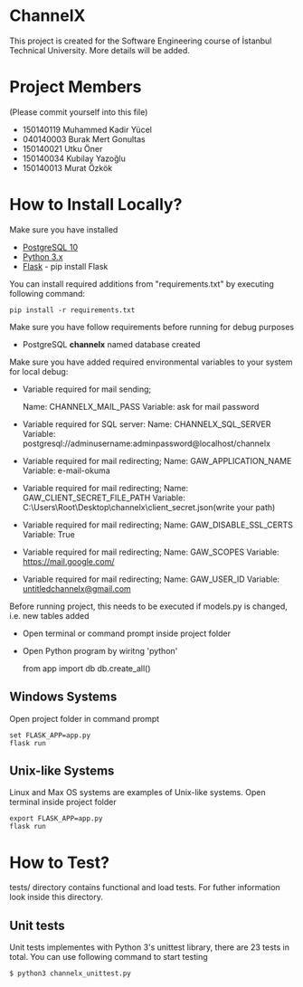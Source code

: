 # ChannelX
This project is created for the Software Engineering course of İstanbul Technical University. More details will be added.

# Project Members

(Please commit yourself into this file)

* 150140119 Muhammed Kadir Yücel
* 040140003 Burak Mert Gonultas
* 150140021 Utku Öner
* 150140034 Kubilay Yazoğlu
* 150140013 Murat Özkök

# How to Install Locally?

Make sure you have installed

* [PostgreSQL 10](https://www.postgresql.org)
* [Python 3.x](https://www.python.org/)
* [Flask](http://flask.pocoo.org/) - pip install Flask

You can install required additions from "requirements.txt" by executing following command:

    pip install -r requirements.txt

Make sure you have follow requirements before running for debug purposes

* PostgreSQL **channelx** named database created

Make sure you have added required environmental variables to your system for local debug:

* Variable required for mail sending;

    Name: CHANNELX_MAIL_PASS
	Variable: ask for mail password

* Variable required for SQL server:
    Name: CHANNELX_SQL_SERVER
	Variable: postgresql://adminusername:adminpassword@localhost/channelx
	
* Variable required for mail redirecting;
	Name: GAW_APPLICATION_NAME
	Variable: e-mail-okuma 
	
* Variable required for mail redirecting;
	Name: GAW_CLIENT_SECRET_FILE_PATH
	Variable: C:\Users\Root\Desktop\channelx\client_secret.json(write your path)
	
* Variable required for mail redirecting;
	Name: GAW_DISABLE_SSL_CERTS
	Variable: True
	
* Variable required for mail redirecting;
	Name: GAW_SCOPES
	Variable: https://mail.google.com/
	
* Variable required for mail redirecting;
	Name: GAW_USER_ID
	Variable: untitledchannelx@gmail.com
	
Before running project, this needs to be executed if models.py is changed, i.e. new tables added

* Open terminal or command prompt inside project folder
* Open Python program by wiritng 'python'

    from app import db
    db.create_all()
    
## Windows Systems

Open project folder in command prompt

    set FLASK_APP=app.py
    flask run

## Unix-like Systems

Linux and Max OS systems are examples of Unix-like systems. Open terminal inside project folder

    export FLASK_APP=app.py
    flask run
    
 # How to Test?
 
tests/ directory contains functional and load tests. For futher information look inside this directory.

## Unit tests

Unit tests implementes with Python 3's unittest library, there are 23 tests in total. You can use following command to start testing

    $ python3 channelx_unittest.py
